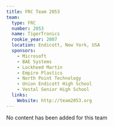```yaml
---
title: FRC Team 2053
team:
  type: FRC
  number: 2053
  name: TigerTronics
  rookie_year: 2007
  location: Endicott, New York, USA
  sponsors:
    - Microsoft
    - BAE Systems
    - Lockheed Martin
    - Empire Plastics
    - North Point Technology
    - Union Endicott High School
    - Vestal Senior High School
  links:
    Website: http://team2053.org
---
```

No content has been added for this team